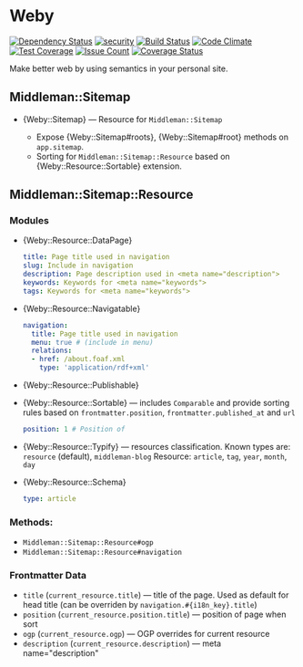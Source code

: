 # Weby

[![Dependency Status](https://gemnasium.com/alsemyonov/weby.svg)](https://gemnasium.com/alsemyonov/weby)
[![security](https://hakiri.io/github/alsemyonov/weby/master.svg)](https://hakiri.io/github/alsemyonov/weby/master)
[![Build Status](https://travis-ci.org/alsemyonov/weby.svg?branch=master)](https://travis-ci.org/alsemyonov/weby)
[![Code Climate](https://codeclimate.com/github/alsemyonov/weby/badges/gpa.svg)](https://codeclimate.com/github/alsemyonov/weby)
[![Test Coverage](https://codeclimate.com/github/alsemyonov/weby/badges/coverage.svg)](https://codeclimate.com/github/alsemyonov/weby/coverage)
[![Issue Count](https://codeclimate.com/github/alsemyonov/weby/badges/issue_count.svg)](https://codeclimate.com/github/alsemyonov/weby)
[![Coverage Status](https://coveralls.io/repos/github/alsemyonov/weby/badge.svg?branch=master)](https://coveralls.io/github/alsemyonov/weby?branch=master)

Make better web by using semantics in your personal site.

## Middleman::Sitemap

*   {Weby::Sitemap} — Resource for `Middleman::Sitemap`

    *   Expose {Weby::Sitemap#roots}, {Weby::Sitemap#root} methods on `app.sitemap`.
    *   Sorting for `Middleman::Sitemap::Resource` based on {Weby::Resource::Sortable} extension.

## Middleman::Sitemap::Resource

### Modules

*   {Weby::Resource::DataPage}

    ``` yaml
    title: Page title used in navigation
    slug: Include in navigation
    description: Page description used in <meta name="description">
    keywords: Keywords for <meta name="keywords">
    tags: Keywords for <meta name="keywords">
    ```

*   {Weby::Resource::Navigatable}

    ``` yaml
    navigation:
      title: Page title used in navigation
      menu: true # (include in menu)
      relations:
      - href: /about.foaf.xml
        type: 'application/rdf+xml'
    ```

*   {Weby::Resource::Publishable}
*   {Weby::Resource::Sortable} — includes `Comparable` and provide sorting rules based on `frontmatter.position`, `frontmatter.published_at` and `url`

    ``` yaml
    position: 1 # Position of
    ```
*   {Weby::Resource::Typify} — resources classification. Known types are: `resource` (default), `middleman-blog` Resource: `article`, `tag`, `year`, `month`, `day`

*   {Weby::Resource::Schema}

    ``` yaml
    type: article
    ```

### Methods:

* `Middleman::Sitemap::Resource#ogp`
* `Middleman::Sitemap::Resource#navigation`

### Frontmatter Data

*   `title` (`current_resource.title`) — title of the page. Used as default for head title (can be overriden by `navigation.#{i18n_key}.title`)
*   `position` (`current_resource.position.title`) — position of page when sort
*   `ogp` (`current_resource.ogp`) — OGP overrides for current resource
*   `description` (`current_resource.description`) — meta name="description"
